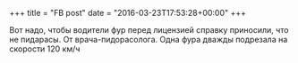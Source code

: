 +++
title = "FB post"
date = "2016-03-23T17:53:28+00:00"
+++

Вот надо, чтобы водители фур перед лицензией справку приносили, что не пидарасы. От врача-пидорасолога. Одна фура дважды подрезала на скорости 120 км/ч



